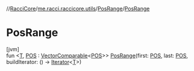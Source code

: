 //[RacciCore](../../../index.md)/[me.racci.raccicore.utils](../index.md)/[PosRange](index.md)/[PosRange](-pos-range.md)

# PosRange

[jvm]\
fun &lt;[T](index.md), [POS](index.md) : [VectorComparable](../-vector-comparable/index.md)&lt;[POS](index.md)&gt;&gt; [PosRange](-pos-range.md)(first: [POS](index.md), last: [POS](index.md), buildIterator: () -&gt; [Iterator](https://kotlinlang.org/api/latest/jvm/stdlib/kotlin.collections/-iterator/index.html)&lt;[T](index.md)&gt;)
